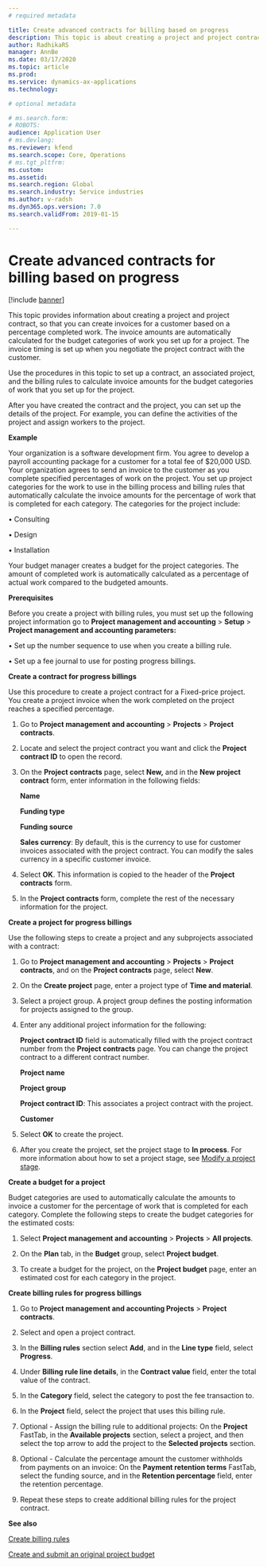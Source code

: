 ```yaml
---
# required metadata

title: Create advanced contracts for billing based on progress
description: This topic is about creating a project and project contract, to create invoices based on percentage of work completed.
author: RadhikaRS
manager: AnnBe
ms.date: 03/17/2020
ms.topic: article
ms.prod: 
ms.service: dynamics-ax-applications
ms.technology: 

# optional metadata

# ms.search.form: 
# ROBOTS: 
audience: Application User
# ms.devlang: 
ms.reviewer: kfend
ms.search.scope: Core, Operations
# ms.tgt_pltfrm: 
ms.custom: 
ms.assetid: 
ms.search.region: Global
ms.search.industry: Service industries
ms.author: v-radsh
ms.dyn365.ops.version: 7.0
ms.search.validFrom: 2019-01-15

---
```


# Create advanced contracts for billing based on progress
[!include [banner](../includes/banner.md)]

This topic provides information about creating a project and project contract, so that you can create invoices for a customer based on a percentage completed work. The invoice amounts are automatically calculated for the budget categories of work you set up for a project. The invoice timing is set up when you negotiate the project contract with the customer.

Use the procedures in this topic to set up a contract, an associated project, and the billing rules to calculate invoice amounts for the budget categories of work that you set up for the project.

After you have created the contract and the project, you can set up the details of the project. For example, you can define the activities of the project and assign workers to the project.

**Example**

Your organization is a software development firm. You agree to develop a payroll accounting package for a customer for a total fee of $20,000 USD. Your organization agrees to send an invoice to the customer as you complete specified percentages of work on the project. You set up project categories for the work to use in the billing process and billing rules that automatically calculate the invoice amounts for the percentage of work that is completed for each category. The categories for the project include:

•       Consulting

•       Design

•       Installation

Your budget manager creates a budget for the project categories. The amount of completed work is automatically calculated as a percentage of actual work compared to the budgeted amounts.

**Prerequisites**

Before you create a project with billing rules, you must set up the following project information go to **Project management and accounting** > **Setup** > **Project management and accounting parameters:**

•       Set up the number sequence to use when you create a billing rule.

•       Set up a fee journal to use for posting progress billings.

**Create a contract for progress billings**

Use this procedure to create a project contract for a Fixed-price project. You create a project invoice when the work completed on the project reaches a specified percentage.

1.   Go to **Project management and accounting** > **Projects** > **Project contracts**.

2.   Locate and select the project contract you want and click the **Project contract ID** to open the record.

3.   On the **Project contracts** page, select **New,** and in the **New project contract** form, enter information in the following fields:

       **Name**

       **Funding type**

       **Funding source**

       **Sales currency**: By default, this is the currency to use for customer invoices associated with the project contract. You can modify the sales currency in a specific customer invoice.

4.    Select **OK**. This information is copied to the header of the **Project contracts** form.

5.    In the **Project contracts** form, complete the rest of the necessary information for the project.

**Create a project for progress billings**

Use the following steps to create a project and any subprojects associated with a contract:

1.   Go to **Project management and accounting** > **Projects** > **Project contracts**, and on the **Project contracts** page, select **New**.

2.    On the **Create project** page, enter a project type of **Time and material**.

3.    Select a project group. A project group defines the posting information for projects assigned to the group.

4.    Enter any additional project information for the following:

      **Project contract ID** field is automatically filled with the project contract number from the **Project contracts** page. You can change the project contract to a different contract number.

      **Project name**

      **Project group**

      **Project contract ID**: This associates a project contract with the project.

      **Customer**
5.    Select **OK** to create the project.   

6.    After you create the project, set the project stage to **In process**. For more information about how to set a project stage, see [Modify a project stage](https://docs.microsoft.com/en-us/dynamicsax-2012/appuser-itpro/modify-a-project-stage).

**Create a budget for a project**

Budget categories are used to automatically calculate the amounts to invoice a customer for the percentage of work that is completed for each category. Complete the following steps to create the budget categories for the estimated costs:

1.  Select **Project management and accounting** \> **Projects** \> **All
    projects**.

2.  On the **Plan** tab, in the **Budget** group, select **Project budget**.

3.  To create a budget for the project, on the **Project budget** page, enter an
    estimated cost for each category in the project.
    
**Create billing rules for progress billings**

1.  Go to **Project management and accounting Projects** \> **Project
    contracts**.

2.  Select and open a project contract.

3.  In the **Billing rules** section select **Add**, and in the **Line type**
    field, select **Progress**.

4.  Under **Billing rule line details**, in the **Contract value** field, enter
    the total value of the contract.

5.  In the **Category** field, select the category to post the fee transaction
    to.

6.  In the **Project** field, select the project that uses this billing rule.

7.  Optional - Assign the billing rule to additional projects: On the
    **Project** FastTab, in the **Available projects** section, select a
    project, and then select the top arrow to add the project to the **Selected
    projects** section.

8.  Optional - Calculate the percentage amount the customer withholds from
    payments on an invoice: On the **Payment retention terms** FastTab, select
    the funding source, and in the **Retention percentage** field, enter the
    retention percentage.

9.  Repeat these steps to create additional billing rules for the project
    contract.

**See also**

[Create billing rules](https://docs.microsoft.com/en-us/dynamicsax-2012/appuser-itpro/create-billing-rules)

[Create and submit an original project budget](https://docs.microsoft.com/en-us/dynamicsax-2012/appuser-itpro/create-and-submit-an-original-project-budget)
